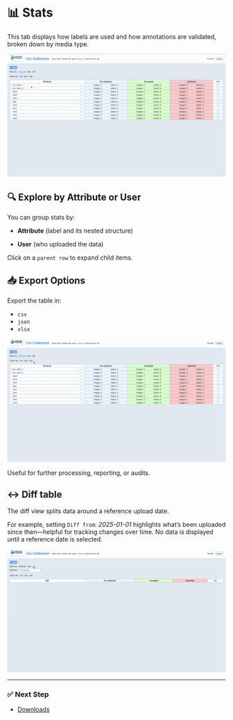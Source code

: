 # 📊 Stats

This tab displays how labels are used and how annotations are validated, broken down by media type.

<img src="/docs/assets/stats.gif" alt="stats">

## 🔍 Explore by Attribute or User

You can group stats by:

- **Attribute** (label and its nested structure)

- **User** (who uploaded the data)

Click on a `parent row` to expand child items.

## 📥 Export Options

Export the table in:

- `csv`
- `json`
- `xlsx`

<img src="/docs/assets/stats_export.gif" alt="stats_export">

Useful for further processing, reporting, or audits.

## ↔️ Diff table

The diff view splits data around a reference upload date.

For example, setting `Diff from`: *2025-01-01* highlights what’s been uploaded since then—helpful for tracking changes over time.
No data is displayed until a reference date is selected.

<img src="/docs/assets/stats_diff.gif" alt="stats_diff">

---

### ✅ Next Step

- [Downloads](/docs/downloads.md)
